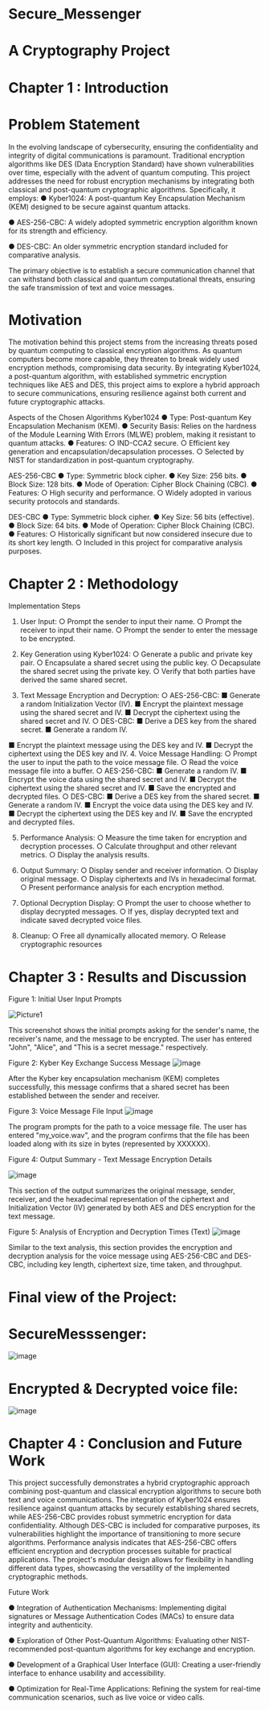 # Secure_Messenger
# A Cryptography Project

# Chapter 1 : Introduction
# Problem Statement
In the evolving landscape of cybersecurity, ensuring the confidentiality and integrity of digital communications is paramount. Traditional encryption algorithms like DES (Data Encryption Standard) have shown vulnerabilities over time, especially with the advent of quantum computing. This project addresses the need for robust encryption mechanisms by integrating both classical and post-quantum cryptographic algorithms. Specifically, it employs:
●	Kyber1024: A post-quantum Key Encapsulation Mechanism (KEM) designed to be secure against quantum attacks.

●	AES-256-CBC: A widely adopted symmetric encryption algorithm known for its strength and efficiency.

●	DES-CBC: An older symmetric encryption standard included for comparative analysis.

The primary objective is to establish a secure communication channel that can withstand both classical and quantum computational threats, ensuring the safe transmission of text and voice messages.

# Motivation
The motivation behind this project stems from the increasing threats posed by quantum computing to classical encryption algorithms. As quantum computers become more capable, they threaten to break widely used encryption methods, compromising data security. By integrating Kyber1024, a post-quantum algorithm, with established symmetric encryption techniques like AES and DES, this project aims to explore a hybrid approach to secure communications, ensuring resilience against both current and future cryptographic attacks.
 
Aspects of the Chosen Algorithms
Kyber1024
●	Type: Post-quantum Key Encapsulation Mechanism (KEM).
●	Security Basis: Relies on the hardness of the Module Learning With Errors (MLWE) problem, making it resistant to quantum attacks.
●	Features:
○	IND-CCA2 secure.
○	Efficient key generation and encapsulation/decapsulation processes.
○	Selected by NIST for standardization in post-quantum cryptography.

AES-256-CBC
●	Type: Symmetric block cipher.
●	Key Size: 256 bits.
●	Block Size: 128 bits.
●	Mode of Operation: Cipher Block Chaining (CBC).
●	Features:
○	High security and performance.
○	Widely adopted in various security protocols and standards.
 
DES-CBC
●	Type: Symmetric block cipher.
●	Key Size: 56 bits (effective).
●	Block Size: 64 bits.
●	Mode of Operation: Cipher Block Chaining (CBC).
●	Features:
○	Historically significant but now considered insecure due to its short key length.
○	Included in this project for comparative analysis purposes.
 
# Chapter 2 : Methodology

Implementation Steps
1.	User Input:
○	Prompt the sender to input their name.
○	Prompt the receiver to input their name.
○	Prompt the sender to enter the message to be encrypted.

2.	Key Generation using Kyber1024:
○	Generate a public and private key pair.
○	Encapsulate a shared secret using the public key.
○	Decapsulate the shared secret using the private key.
○	Verify that both parties have derived the same shared secret.

3.	Text Message Encryption and Decryption:
○	AES-256-CBC:
■	Generate a random Initialization Vector (IV).
■	Encrypt the plaintext message using the shared secret and IV.
■	Decrypt the ciphertext using the shared secret and IV.
○	DES-CBC:
■	Derive a DES key from the shared secret.
■	Generate a random IV.
 
■	Encrypt the plaintext message using the DES key and IV.
■	Decrypt the ciphertext using the DES key and IV.
4.	Voice Message Handling:
○	Prompt the user to input the path to the voice message file.
○	Read the voice message file into a buffer.
○	AES-256-CBC:
■	Generate a random IV.
■	Encrypt the voice data using the shared secret and IV.
■	Decrypt the ciphertext using the shared secret and IV.
■	Save the encrypted and decrypted files.
○	DES-CBC:
■	Derive a DES key from the shared secret.
■	Generate a random IV.
■	Encrypt the voice data using the DES key and IV.
■	Decrypt the ciphertext using the DES key and IV.
■	Save the encrypted and decrypted files.

5.	Performance Analysis:
○	Measure the time taken for encryption and decryption processes.
○	Calculate throughput and other relevant metrics.
○	Display the analysis results.
 
6.	Output Summary:
○	Display sender and receiver information.
○	Display original message.
○	Display ciphertexts and IVs in hexadecimal format.
○	Present performance analysis for each encryption method.
7.	Optional Decryption Display:
○	Prompt the user to choose whether to display decrypted messages.
○	If yes, display decrypted text and indicate saved decrypted voice files.
8.	Cleanup:
○	Free all dynamically allocated memory.
○	Release cryptographic resources
 
# Chapter 3 : Results and Discussion

Figure 1: Initial User Input Prompts

![Picture1](https://github.com/user-attachments/assets/ed12d8d6-231f-4707-8db5-28c865225d13)



This screenshot shows the initial prompts asking for the sender's name, the receiver's name, and the message to be encrypted. The user has entered "John", "Alice", and "This is a secret message." respectively.


Figure 2: Kyber Key Exchange Success Message
![image](https://github.com/user-attachments/assets/4dc9176a-d772-4336-9a7d-c95347de199f)



After the Kyber key encapsulation mechanism (KEM) completes successfully, this message confirms that a shared secret has been established between the sender and receiver.


Figure 3: Voice Message File Input
![image](https://github.com/user-attachments/assets/25edf2c4-54dd-4f35-b1fc-c9799f4fb3ba)



The program prompts for the path to a voice message file. The user has entered "my_voice.wav", and the program confirms that the file has been loaded along with its size in bytes (represented by XXXXXX).
 
Figure 4: Output Summary - Text Message Encryption Details

![image](https://github.com/user-attachments/assets/ce46d346-8e0c-4787-84dd-afa6d73f2bd7)


This section of the output summarizes the original message, sender, receiver, and the hexadecimal representation of the ciphertext and Initialization Vector (IV) generated by both AES and DES encryption for the text message.

Figure 5: Analysis of Encryption and Decryption Times (Text)
![image](https://github.com/user-attachments/assets/528ebd45-af58-4251-a46c-cbfb82f68ca1)

Similar to the text analysis, this section provides the encryption and decryption analysis for the voice message using AES-256-CBC and DES-CBC, including key length, ciphertext size, time taken, and throughput. 
# Final view of the Project:

# SecureMesssenger:

 ![image](https://github.com/user-attachments/assets/3ae80b7b-90c3-4708-889b-62f10204597f)


# Encrypted & Decrypted voice file:
 
![image](https://github.com/user-attachments/assets/47d758f9-4b65-45e5-ab21-b22e494eea24)


# Chapter 4 : Conclusion and Future Work

This project successfully demonstrates a hybrid cryptographic approach combining post-quantum and classical encryption algorithms to secure both text and voice communications. The integration of Kyber1024 ensures resilience against quantum
attacks by securely establishing shared secrets, while AES-256-CBC provides robust symmetric encryption for data confidentiality. Although DES-CBC is included for
comparative purposes, its vulnerabilities highlight the importance of transitioning to more secure algorithms.
Performance analysis indicates that AES-256-CBC offers efficient encryption and decryption processes suitable for practical applications. The project's modular design allows for flexibility in handling different data types, showcasing the versatility of the implemented cryptographic methods.

Future Work

●	Integration of Authentication Mechanisms: Implementing digital signatures or Message Authentication Codes (MACs) to ensure data integrity and authenticity.

●	Exploration of Other Post-Quantum Algorithms: Evaluating other NIST-recommended post-quantum algorithms for key exchange and encryption.

●	Development of a Graphical User Interface (GUI): Creating a user-friendly interface to enhance usability and accessibility.

●	Optimization for Real-Time Applications: Refining the system for real-time communication scenarios, such as live voice or video calls.

